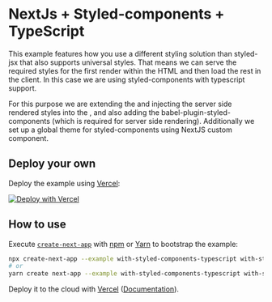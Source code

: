 # NextJs + Styled-components + TypeScript

This example features how you use a different styling solution than styled-jsx that also supports universal styles. That means we can serve the required styles for the first render within the HTML and then load the rest in the client. In this case we are using styled-components with typescript support.

For this purpose we are extending the <Document /> and injecting the server side rendered styles into the <head>, and also adding the babel-plugin-styled-components (which is required for server side rendering). Additionally we set up a global theme for styled-components using NextJS custom <App> component.

## Deploy your own

Deploy the example using [Vercel](https://vercel.com?utm_source=github&utm_medium=readme&utm_campaign=next-example):

[![Deploy with Vercel](https://vercel.com/button)](https://vercel.com/new/git/external?repository-url=https://github.com/vercel/next.js/tree/canary/examples/DIRECTORY_NAME&project-name=DIRECTORY_NAME&repository-name=DIRECTORY_NAME)

## How to use

Execute [`create-next-app`](https://github.com/vercel/next.js/tree/canary/packages/create-next-app) with [npm](https://docs.npmjs.com/cli/init) or [Yarn](https://yarnpkg.com/lang/en/docs/cli/create/) to bootstrap the example:

```bash
npx create-next-app --example with-styled-components-typescript with-styled-components-typescript-app
# or
yarn create next-app --example with-styled-components-typescript with-styled-components-typescript-app
```

Deploy it to the cloud with [Vercel](https://vercel.com/new?utm_source=github&utm_medium=readme&utm_campaign=next-example) ([Documentation](https://nextjs.org/docs/deployment)).